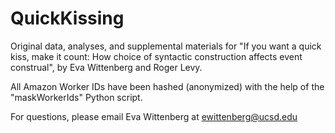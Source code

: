 # QuickKissing
Original data, analyses, and supplemental materials for "If you want a quick kiss, make it count: How choice of syntactic construction affects event construal", by Eva Wittenberg and Roger Levy.

All Amazon Worker IDs have been hashed (anonymized) with the help of the "maskWorkerIds" Python script.

For questions, please email Eva Wittenberg at ewittenberg@ucsd.edu